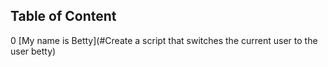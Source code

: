 ## Table of Content
0 [My name is Betty](#Create a script that switches the current user to the user betty)

